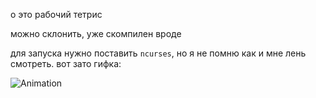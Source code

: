 о это рабочий тетрис

можно склонить, уже скомпилен вроде

для запуска нужно поставить `ncurses`, но я не помню как и мне лень смотреть. вот зато гифка:

![Animation](https://github.com/user-attachments/assets/769b53b4-36f5-4697-92ed-6d8b17a0d46f)
